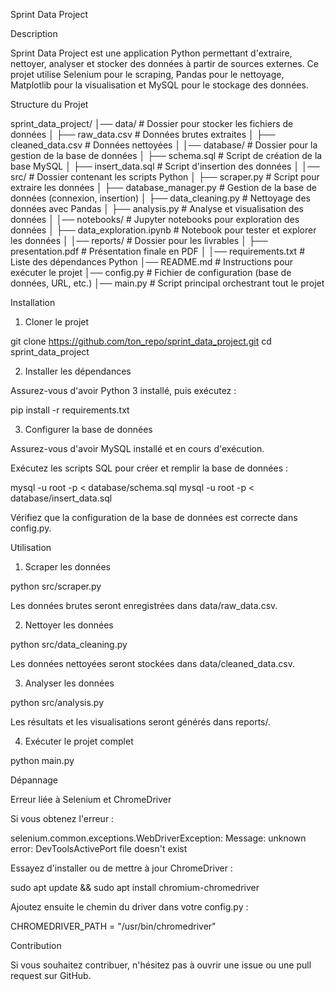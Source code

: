 Sprint Data Project

Description

Sprint Data Project est une application Python permettant d'extraire, nettoyer, analyser et stocker des données à partir de sources externes. Ce projet utilise Selenium pour le scraping, Pandas pour le nettoyage, Matplotlib pour la visualisation et MySQL pour le stockage des données.

Structure du Projet

sprint_data_project/
│── data/                           # Dossier pour stocker les fichiers de données
│   ├── raw_data.csv                # Données brutes extraites
│   ├── cleaned_data.csv             # Données nettoyées
│
│── database/                        # Dossier pour la gestion de la base de données
│   ├── schema.sql                    # Script de création de la base MySQL
│   ├── insert_data.sql                # Script d'insertion des données
│
│── src/                             # Dossier contenant les scripts Python
│   ├── scraper.py                   # Script pour extraire les données
│   ├── database_manager.py           # Gestion de la base de données (connexion, insertion)
│   ├── data_cleaning.py              # Nettoyage des données avec Pandas
│   ├── analysis.py                   # Analyse et visualisation des données
│
│── notebooks/                        # Jupyter notebooks pour exploration des données
│   ├── data_exploration.ipynb        # Notebook pour tester et explorer les données
│
│── reports/                         # Dossier pour les livrables
│   ├── presentation.pdf              # Présentation finale en PDF
│
│── requirements.txt                  # Liste des dépendances Python
│── README.md                         # Instructions pour exécuter le projet
│── config.py                         # Fichier de configuration (base de données, URL, etc.)
│── main.py                           # Script principal orchestrant tout le projet

Installation

1. Cloner le projet

git clone https://github.com/ton_repo/sprint_data_project.git
cd sprint_data_project

2. Installer les dépendances

Assurez-vous d'avoir Python 3 installé, puis exécutez :

pip install -r requirements.txt

3. Configurer la base de données

Assurez-vous d'avoir MySQL installé et en cours d'exécution.

Exécutez les scripts SQL pour créer et remplir la base de données :

mysql -u root -p < database/schema.sql
mysql -u root -p < database/insert_data.sql

Vérifiez que la configuration de la base de données est correcte dans config.py.

Utilisation

1. Scraper les données

python src/scraper.py

Les données brutes seront enregistrées dans data/raw_data.csv.

2. Nettoyer les données

python src/data_cleaning.py

Les données nettoyées seront stockées dans data/cleaned_data.csv.

3. Analyser les données

python src/analysis.py

Les résultats et les visualisations seront générés dans reports/.

4. Exécuter le projet complet

python main.py

Dépannage

Erreur liée à Selenium et ChromeDriver

Si vous obtenez l'erreur :

selenium.common.exceptions.WebDriverException: Message: unknown error: DevToolsActivePort file doesn't exist

Essayez d'installer ou de mettre à jour ChromeDriver :

sudo apt update && sudo apt install chromium-chromedriver

Ajoutez ensuite le chemin du driver dans votre config.py :

CHROMEDRIVER_PATH = "/usr/bin/chromedriver"

Contribution

Si vous souhaitez contribuer, n'hésitez pas à ouvrir une issue ou une pull request sur GitHub.